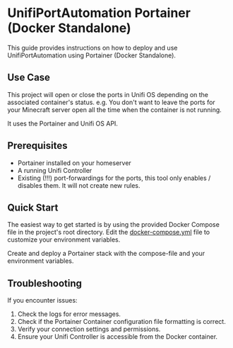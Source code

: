 # UnifiPortAutomation Portainer (Docker Standalone)

This guide provides instructions on how to deploy and use UnifiPortAutomation using Portainer (Docker Standalone).

## Use Case

This project will open or close the ports in Unifi OS depending on the associated container's status. 
e.g. You don't want to leave the ports for your Minecraft server open all the time when the container is not running.

It uses the Portainer and Unifi OS API. 

## Prerequisites

- Portainer installed on your homeserver
- A running Unifi Controller
- Existing (!!!) port-forwardings for the ports, this tool only enables / disables them. It will not create new rules.

## Quick Start

The easiest way to get started is by using the provided Docker Compose file in the project's root directory.
Edit the [docker-compose.yml](https://github.com/AyteeDE/UnifiPortAutomation/blob/main/docker-compose.yaml) file to customize your environment variables.

Create and deploy a Portainer stack with the compose-file and your environment variables.

## Troubleshooting
If you encounter issues:

1. Check the logs for error messages.
2. Check if the Portainer Container configuration file formatting is correct.
3. Verify your connection settings and permissions.
4. Ensure your Unifi Controller is accessible from the Docker container.